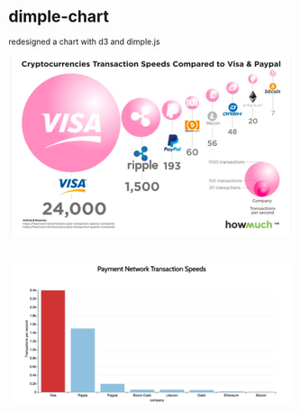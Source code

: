 # dimple-chart
redesigned a chart with d3 and dimple.js
<br>
<p align="center">
  <img src="images/valuewalk.png" width="500"/>
</p>
<br>
<p align="center">
  <img src="images/redesign.png" width="500"/>
</p>
